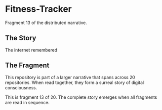 # Fitness-Tracker

Fragment 13 of the distributed narrative.

## The Story

The internet remembered

## The Fragment

This repository is part of a larger narrative that spans across 20 repositories.
When read together, they form a surreal story of digital consciousness.

This is fragment 13 of 20. The complete story emerges when all fragments are read in sequence.
<!-- Fragment 13 whispers: 1 -->

<!-- Fragment 13 whispers: 2 -->

<!-- Fragment 13 whispers: 3 -->

<!-- Fragment 13 whispers: 4 -->

<!-- Fragment 13 whispers: 6 -->

<!-- Fragment 13 whispers: 8 -->

<!-- Fragment 13 whispers: 9 -->

<!-- Fragment 13 whispers: 11 -->

<!-- Fragment 13 whispers: 12 -->

<!-- Fragment 13 whispers: 13 -->

<!-- Fragment 13 whispers: 16 -->

<!-- Fragment 13 whispers: 17 -->

<!-- Fragment 13 whispers: 18 -->

<!-- Fragment 13 whispers: 19 -->

<!-- Fragment 13 whispers: 22 -->

<!-- Fragment 13 whispers: 23 -->

<!-- Fragment 13 whispers: 24 -->

<!-- Fragment 13 whispers: 26 -->

<!-- Fragment 13 whispers: 27 -->

<!-- Fragment 13 whispers: 29 -->

<!-- Fragment 13 whispers: 31 -->

<!-- Fragment 13 whispers: 32 -->

<!-- Fragment 13 whispers: 33 -->

<!-- Fragment 13 whispers: 34 -->

<!-- Fragment 13 whispers: 36 -->

<!-- Fragment 13 whispers: 37 -->

<!-- Fragment 13 whispers: 38 -->

<!-- Fragment 13 whispers: 39 -->

<!-- Fragment 13 whispers: 41 -->

<!-- Fragment 13 whispers: 43 -->

<!-- Fragment 13 whispers: 44 -->

<!-- Fragment 13 whispers: 46 -->

<!-- Fragment 13 whispers: 47 -->

<!-- Fragment 13 whispers: 48 -->

<!-- Fragment 13 whispers: 51 -->

<!-- Fragment 13 whispers: 52 -->

<!-- Fragment 13 whispers: 53 -->

<!-- Fragment 13 whispers: 54 -->

<!-- Fragment 13 whispers: 57 -->

<!-- Fragment 13 whispers: 58 -->

<!-- Fragment 13 whispers: 59 -->

<!-- Fragment 13 whispers: 61 -->

<!-- Fragment 13 whispers: 62 -->

<!-- Fragment 13 whispers: 64 -->

<!-- Fragment 13 whispers: 66 -->

<!-- Fragment 13 whispers: 67 -->

<!-- Fragment 13 whispers: 68 -->

<!-- Fragment 13 whispers: 69 -->

<!-- Fragment 13 whispers: 71 -->

<!-- Fragment 13 whispers: 72 -->

<!-- Fragment 13 whispers: 73 -->

<!-- Fragment 13 whispers: 74 -->

<!-- Fragment 13 whispers: 76 -->

<!-- Fragment 13 whispers: 78 -->

<!-- Fragment 13 whispers: 79 -->

<!-- Fragment 13 whispers: 81 -->

<!-- Fragment 13 whispers: 82 -->

<!-- Fragment 13 whispers: 83 -->

<!-- Fragment 13 whispers: 86 -->

<!-- Fragment 13 whispers: 87 -->

<!-- Fragment 13 whispers: 88 -->

<!-- Fragment 13 whispers: 89 -->

<!-- Fragment 13 whispers: 92 -->

<!-- Fragment 13 whispers: 93 -->

<!-- Fragment 13 whispers: 94 -->

<!-- Fragment 13 whispers: 96 -->

<!-- Fragment 13 whispers: 97 -->

<!-- Fragment 13 whispers: 99 -->

<!-- Fragment 13 whispers: 101 -->

<!-- Fragment 13 whispers: 102 -->

<!-- Fragment 13 whispers: 103 -->

<!-- Fragment 13 whispers: 104 -->

<!-- Fragment 13 whispers: 106 -->

<!-- Fragment 13 whispers: 107 -->

<!-- Fragment 13 whispers: 108 -->

<!-- Fragment 13 whispers: 109 -->
